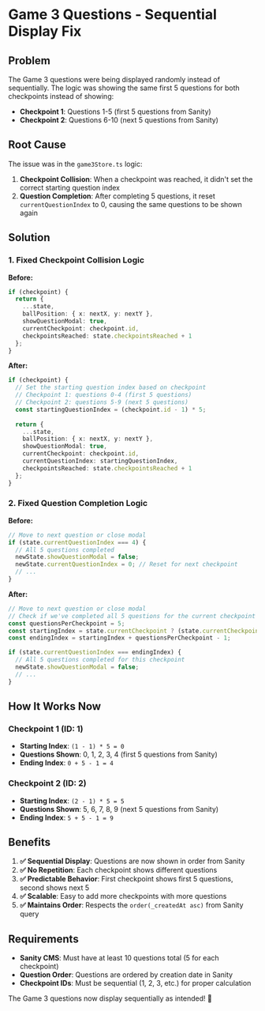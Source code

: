 # Game 3 Questions - Sequential Display Fix

## Problem
The Game 3 questions were being displayed randomly instead of sequentially. The logic was showing the same first 5 questions for both checkpoints instead of showing:
- **Checkpoint 1**: Questions 1-5 (first 5 questions from Sanity)
- **Checkpoint 2**: Questions 6-10 (next 5 questions from Sanity)

## Root Cause
The issue was in the `game3Store.ts` logic:

1. **Checkpoint Collision**: When a checkpoint was reached, it didn't set the correct starting question index
2. **Question Completion**: After completing 5 questions, it reset `currentQuestionIndex` to 0, causing the same questions to be shown again

## Solution

### **1. Fixed Checkpoint Collision Logic**
**Before:**
```typescript
if (checkpoint) {
  return {
    ...state,
    ballPosition: { x: nextX, y: nextY },
    showQuestionModal: true,
    currentCheckpoint: checkpoint.id,
    checkpointsReached: state.checkpointsReached + 1
  };
}
```

**After:**
```typescript
if (checkpoint) {
  // Set the starting question index based on checkpoint
  // Checkpoint 1: questions 0-4 (first 5 questions)
  // Checkpoint 2: questions 5-9 (next 5 questions)
  const startingQuestionIndex = (checkpoint.id - 1) * 5;
  
  return {
    ...state,
    ballPosition: { x: nextX, y: nextY },
    showQuestionModal: true,
    currentCheckpoint: checkpoint.id,
    currentQuestionIndex: startingQuestionIndex,
    checkpointsReached: state.checkpointsReached + 1
  };
}
```

### **2. Fixed Question Completion Logic**
**Before:**
```typescript
// Move to next question or close modal
if (state.currentQuestionIndex === 4) {
  // All 5 questions completed
  newState.showQuestionModal = false;
  newState.currentQuestionIndex = 0; // Reset for next checkpoint
  // ...
}
```

**After:**
```typescript
// Move to next question or close modal
// Check if we've completed all 5 questions for the current checkpoint
const questionsPerCheckpoint = 5;
const startingIndex = state.currentCheckpoint ? (state.currentCheckpoint - 1) * questionsPerCheckpoint : 0;
const endingIndex = startingIndex + questionsPerCheckpoint - 1;

if (state.currentQuestionIndex === endingIndex) {
  // All 5 questions completed for this checkpoint
  newState.showQuestionModal = false;
  // ...
}
```

## How It Works Now

### **Checkpoint 1 (ID: 1)**
- **Starting Index**: `(1 - 1) * 5 = 0`
- **Questions Shown**: 0, 1, 2, 3, 4 (first 5 questions from Sanity)
- **Ending Index**: `0 + 5 - 1 = 4`

### **Checkpoint 2 (ID: 2)**
- **Starting Index**: `(2 - 1) * 5 = 5`
- **Questions Shown**: 5, 6, 7, 8, 9 (next 5 questions from Sanity)
- **Ending Index**: `5 + 5 - 1 = 9`

## Benefits

1. **✅ Sequential Display**: Questions are now shown in order from Sanity
2. **✅ No Repetition**: Each checkpoint shows different questions
3. **✅ Predictable Behavior**: First checkpoint shows first 5 questions, second shows next 5
4. **✅ Scalable**: Easy to add more checkpoints with more questions
5. **✅ Maintains Order**: Respects the `order(_createdAt asc)` from Sanity query

## Requirements

- **Sanity CMS**: Must have at least 10 questions total (5 for each checkpoint)
- **Question Order**: Questions are ordered by creation date in Sanity
- **Checkpoint IDs**: Must be sequential (1, 2, 3, etc.) for proper calculation

The Game 3 questions now display sequentially as intended! 🎉 